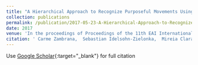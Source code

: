 ```yaml
---
title: "A Hierarchical Approach to Recognize Purposeful Movements Using Inertial Sensors: Preliminary Experiments and Results"
collection: publications
permalink: /publication/2017-05-23-A-Hierarchical-Approach-to-Recognize-Purposeful-Movements-Using-Inertial-Sensors-Preliminary-Experiments-and-Results
date: 2017
venue: 'In the proceedings of Proceedings of the 11th EAI International Conference on Pervasive Computing Technologies for Healthcare'
citation: ' Carme Zambrana,  Sebastian Idelsohn-Zielonka,  Mireia Claramunt-Molet,  Maria Almenara-Masbernat,  Eloy Opisso,  Josep Tormos,  Felip Miralles,  Eloisa Vargiu, &quot;A Hierarchical Approach to Recognize Purposeful Movements Using Inertial Sensors: Preliminary Experiments and Results.&quot; In the proceedings of Proceedings of the 11th EAI International Conference on Pervasive Computing Technologies for Healthcare, 2017-05-23.'
---
```

Use [Google Scholar](https://scholar.google.com/scholar?q=A+Hierarchical+Approach+to+Recognize+Purposeful+Movements+Using+Inertial+Sensors:+Preliminary+Experiments+and+Results){:target="_blank"} for full citation